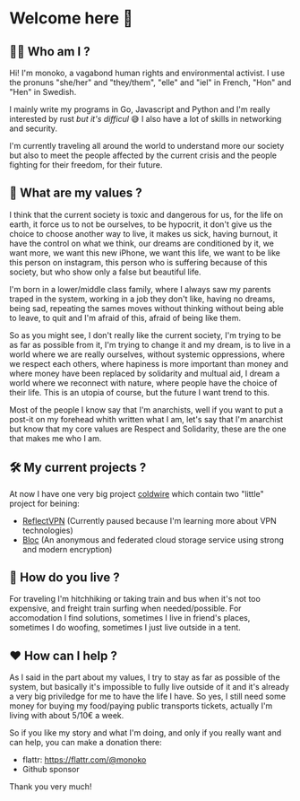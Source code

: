 # Welcome here 👋
## 🏳️‍🌈 Who am I ?

Hi! I'm monoko, a vagabond human rights and environmental activist.
I use the pronuns "she/her" and "they/them", "elle" and "iel" in French, "Hon" and "Hen" in Swedish.

I mainly write my programs in Go, Javascript and Python and I'm really interested by rust *but it's difficul* 😅
I also have a lot of skills in networking and security.

I'm currently traveling all around the world to understand more our society but also to meet the people affected by the current crisis and the people fighting for their freedom, for their future.

## 🏴 What are my values ?

I think that the current society is toxic and dangerous for us, for the life on earth, it force us to not be ourselves, to be hypocrit, it don't give us the choice to choose another way to live, it makes us sick, having burnout, it have the control on what we think, our dreams are conditioned by it, we want more, we want this new iPhone, we want this life, we want to be like this person on instagram, this person who is suffering because of this society, but who show only a false but beautiful life.

I'm born in a lower/middle class family, where I always saw my parents traped in the system, working in a job they don't like, having no dreams, being sad, repeating the sames moves without thinking without being able to leave, to quit and I'm afraid of this, afraid of being like them.

So as you might see, I don't really like the current society, I'm trying to be as far as possible from it, I'm trying to change it and my dream, is to live in a world where we are really ourselves, without systemic oppressions, where we respect each others, where hapiness is more important than money and where money have been replaced by solidarity and multual aid, I dream a world where we reconnect with nature, where people have the choice of their life. This is an utopia of course, but the future I want trend to this.

Most of the people I know say that I'm anarchists, well if you want to put a post-it on my forehead whith written what I am, let's say that I'm anarchist but know that my core values are Respect and Solidarity, these are the one that makes me who I am.

## 🛠️ My current projects ?

At now I have one very big project [coldwire](https://github.com/coldwireorg) which contain two "little" project for beining:
- [ReflectVPN](https://github.com/coldwireorg/reflect-server) (Currently paused because I'm learning more about VPN technologies)
- [Bloc](https://github.com/coldwireorg/bloc) (An anonymous and federated cloud storage service using strong and modern encryption)

## 🌱 How do you live ?

For traveling I'm hitchhiking or taking train and bus when it's not too expensive, and freight train surfing when needed/possible.
For accomodation I find solutions, sometimes I live in friend's places, sometimes I do woofing, sometimes I just live outside in a tent.

## ❤️ How can I help ?

As I said in the part about my values, I try to stay as far as possible of the system, but basically it's impossible to fully live outside of it and it's already a very big priviledge for me to have the life I have. So yes, I still need some money for buying my food/paying public transports tickets, actually I'm living with about 5/10€ a week.

So if you like my story and what I'm doing, and only if you really want and can help, you can make a donation there:
- flattr: https://flattr.com/@monoko
- Github sponsor

Thank you very much!
